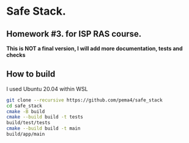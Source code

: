 # Safe Stack.
## Homework #3. for ISP RAS course.

**This is NOT a final version, I will add more documentation, tests and checks**

## How to build

I used Ubuntu 20.04 within WSL

```bash
git clone --recursive https://github.com/pema4/safe_stack
cd safe_stack
cmake -B build
cmake --build build -t tests
build/test/tests
cmake --build build -t main
build/app/main
```
